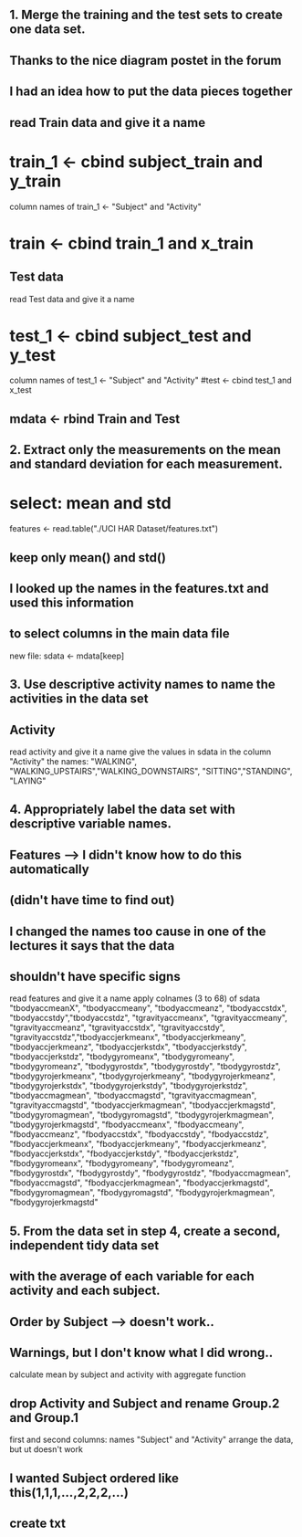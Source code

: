 ## 1. Merge the training and the test sets to create one data set.
## Thanks to the nice diagram postet in the forum
## I had an idea how to put the data pieces together

## read Train data and give it a name
# train_1 <- cbind subject_train and y_train
column names of train_1 <- "Subject" and "Activity"
# train <- cbind train_1 and x_train

## Test data
read Test data and give it a name
# test_1 <- cbind subject_test and y_test
column names of test_1 <- "Subject" and "Activity"
#test <- cbind test_1 and x_test

## mdata <- rbind Train and Test


## 2. Extract only the measurements on the mean and standard deviation for each measurement.
# select: mean and std
features <- read.table("./UCI HAR Dataset/features.txt")
## keep only mean() and std()
## I looked up the names in the features.txt and used this information
## to select columns in the main data file
new file: sdata <- mdata[keep]

## 3. Use descriptive activity names to name the activities in the data set
## Activity
read activity and give it a name
give the values in sdata in the column "Activity" the names: "WALKING", "WALKING_UPSTAIRS","WALKING_DOWNSTAIRS", "SITTING","STANDING", "LAYING"

## 4. Appropriately label the data set with descriptive variable names. 
## Features --> I didn't know how to do this automatically
##              (didn't have time to find out)
## I changed the names too cause in one of the lectures it says that the data
## shouldn't have specific signs
read features and give it a name
apply colnames (3 to 68) of sdata "tbodyaccmeanX", "tbodyaccmeany", "tbodyaccmeanz",
"tbodyaccstdx", "tbodyaccstdy","tbodyaccstdz", "tgravityaccmeanx",
"tgravityaccmeany", "tgravityaccmeanz", "tgravityaccstdx", "tgravityaccstdy",
"tgravityaccstdz","tbodyaccjerkmeanx", "tbodyaccjerkmeany", "tbodyaccjerkmeanz",
"tbodyaccjerkstdx", "tbodyaccjerkstdy", "tbodyaccjerkstdz", "tbodygyromeanx",
"tbodygyromeany", "tbodygyromeanz", "tbodygyrostdx", "tbodygyrostdy",
"tbodygyrostdz", "tbodygyrojerkmeanx", "tbodygyrojerkmeany", "tbodygyrojerkmeanz",
"tbodygyrojerkstdx", "tbodygyrojerkstdy", "tbodygyrojerkstdz", "tbodyaccmagmean",
"tbodyaccmagstd", "tgravityaccmagmean", "tgravityaccmagstd", "tbodyaccjerkmagmean",
"tbodyaccjerkmagstd", "tbodygyromagmean", "tbodygyromagstd", "tbodygyrojerkmagmean",
"tbodygyrojerkmagstd", "fbodyaccmeanx", "fbodyaccmeany", "fbodyaccmeanz",
"fbodyaccstdx", "fbodyaccstdy", "fbodyaccstdz", "fbodyaccjerkmeanx",
"fbodyaccjerkmeany", "fbodyaccjerkmeanz", "fbodyaccjerkstdx", "fbodyaccjerkstdy",
"fbodyaccjerkstdz", "fbodygyromeanx", "fbodygyromeany", "fbodygyromeanz",
"fbodygyrostdx", "fbodygyrostdy", "fbodygyrostdz", "fbodyaccmagmean",
"fbodyaccmagstd", "fbodyaccjerkmagmean", "fbodyaccjerkmagstd", "fbodygyromagmean",
"fbodygyromagstd", "fbodygyrojerkmagmean", "fbodygyrojerkmagstd"

## 5. From the data set in step 4, create a second, independent tidy data set
## with the average of each variable for each activity and each subject.
## Order by Subject --> doesn't work..
## Warnings, but I don't know what I did wrong..
calculate mean by subject and activity with aggregate function
## drop Activity and Subject and rename Group.2 and Group.1
first and second columns: names "Subject" and "Activity"
arrange the data, but ut doesn't work
## I wanted Subject ordered like this(1,1,1,...,2,2,2,...)

## create txt
